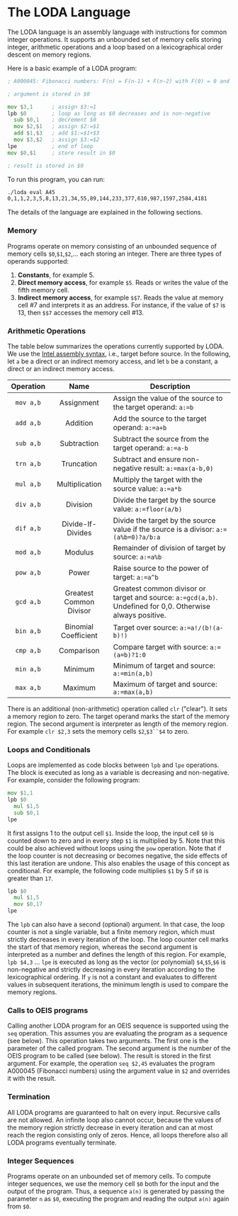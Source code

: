 # The LODA Language

The LODA language is an assembly language with instructions for common integer operations. It supports an unbounded set of memory cells storing integer, arithmetic operations and a loop based on a lexicographical order descent on memory regions.

Here is a basic example of a LODA program:

```asm
; A000045: Fibonacci numbers: F(n) = F(n-1) + F(n-2) with F(0) = 0 and F(1) = 1.

; argument is stored in $0

mov $3,1      ; assign $3:=1
lpb $0        ; loop as long as $0 decreases and is non-negative
  sub $0,1    ; decrement $0
  mov $2,$1   ; assign $2:=$1
  add $1,$3   ; add $1:=$1+$3
  mov $3,$2   ; assign $3:=$2
lpe           ; end of loop
mov $0,$1     ; store result in $0

; result is stored in $0
```

To run this program, you can run:
```bash
./loda eval A45
0,1,1,2,3,5,8,13,21,34,55,89,144,233,377,610,987,1597,2584,4181
```

The details of the language are explained in the following sections.

### Memory

Programs operate on memory consisting of an unbounded sequence of memory cells `$0`,`$1`,`$2`,... each storing an integer. There are three types of operands supported:

1. __Constants__, for example 5.
2. __Direct memory access__, for example `$5`. Reads or writes the value of the fifth memory cell.
3. __Indirect memory access__, for example `$$7`. Reads the value at memory cell #7 and interprets it as an address. For instance, if the value of `$7` is 13, then `$$7` accesses the memory cell #13.

### Arithmetic Operations

The table below summarizes the operations currently supported by LODA. We use the [Intel assembly syntax](https://en.wikipedia.org/wiki/X86_assembly_language), i.e., target before source. In the following, let `a` be a direct or an indirect memory access, and let `b` be a constant, a direct or an indirect memory access.

| Operation | Name           | Description |
|:---------:|:--------------:|-------------|
| `mov a,b` | Assignment     | Assign the value of the source to the target operand: `a:=b` |
| `add a,b` | Addition       | Add the source to the target operand: `a:=a+b` |
| `sub a,b` | Subtraction    | Subtract the source from the target operand: `a:=a-b` |
| `trn a,b` | Truncation     | Subtract and ensure non-negative result: `a:=max(a-b,0)` |
| `mul a,b` | Multiplication | Multiply the target with the source value: `a:=a*b` |
| `div a,b` | Division       | Divide the target by the source value: `a:=floor(a/b)`  |
| `dif a,b` | Divide-If-Divides | Divide the target by the source value if the source is a divisor: `a:=(a%b=0)?a/b:a `  |
| `mod a,b` | Modulus        | Remainder of division of target by source: `a:=a%b` |
| `pow a,b` | Power          | Raise source to the power of target: `a:=a^b` |
| `gcd a,b` | Greatest Common Divisor | Greatest common divisor or target and source: `a:=gcd(a,b)`. Undefined for 0,0. Otherwise always positive. |
| `bin a,b` | Binomial Coefficient | Target over source: `a:=a!/(b!(a-b)!)`|
| `cmp a,b` | Comparison     | Compare target with source: `a:=(a=b)?1:0` |
| `min a,b` | Minimum        | Minimum of target and source: `a:=min(a,b)` |
| `max a,b` | Maximum        | Maximum of target and source: `a:=max(a,b)` |

There is an additional (non-arithmetic) operation called `clr` ("clear"). It sets a memory region to zero. The target operand marks the start of the memory region. The second argument is interpreter as length of the memory region. For example `clr $2,3` sets the memory cells `$2`,`$3``$4` to zero.

### Loops and Conditionals

Loops are implemented as code blocks between `lpb` and `lpe` operations. The block is executed as long as a variable is decreasing and non-negative. For example, consider the following program:

```asm
mov $1,1
lpb $0
  mul $1,5
  sub $0,1
lpe
```

It first assigns 1 to the output cell `$1`. Inside the loop, the input cell `$0` is counted down to zero and in every step `$1` is multiplied by 5. Note that this could be also achieved without loops using the `pow` operation. Note that if the loop counter is not decreasing or becomes negative, the side effects of this last iteration are undone. This also enables the usage of this concept as conditional. For example, the following code multiplies `$1` by 5 if `$0` is greater than `17`.

```asm
lpb $0
  mul $1,5
  mov $0,17
lpe
```

The `lpb` can also have a second (optional) argument. In that case, the loop counter is not a single variable, but a finite memory region, which must strictly decreases in every iteration of the loop. The loop counter cell marks the start of that memory region, whereas the second argument is interpreted as a number and defines the length of this region. For example, `lpb $4,3` ... `lpe` is executed as long as the vector (or polynomial) `$4`,`$5`,`$6` is non-negative and strictly decreasing in every iteration according to the lexicographical ordering. If `y` is not a constant and evaluates to different values in subsequent iterations, the minimum length is used to compare the memory regions.

### Calls to OEIS programs

Calling another LODA program for an OEIS sequence is supported using the `seq` operation. This assumes you are evaluating the program as a sequence (see below). This operation takes two arguments. The first one is the parameter of the called program. The second argument is the number of the OEIS program to be called (see below). The result is stored in the first argument. For example, the operation `seq $2,45` evaluates the program A000045 (Fibonacci numbers) using the argument value in `$2` and overrides it with the result.

### Termination

All LODA programs are guaranteed to halt on every input. Recursive calls are not allowed. An infinite loop also cannot occur, because the values of the memory region strictly decrease in every iteration and can at most reach the region consisting only of zeros. Hence, all loops therefore also all LODA programs eventually terminate.

### Integer Sequences

Programs operate on an unbounded set of memory cells. To compute integer sequences, we use the memory cell `$0` both for the input and the output of the program. Thus, a sequence `a(n)` is generated by passing the parameter `n` as `$0`, executing the program and reading the output `a(n)` again from `$0`.
